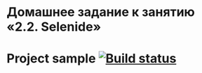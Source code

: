 # Домашнее задание к занятию «2.2. Selenide»

# Project sample [![Build status](https://ci.appveyor.com/api/projects/status/5d6lhffyxwxlnl12/branch/master?svg=true)](https://ci.appveyor.com/project/MarinaS1501/cardtest/branch/master)

